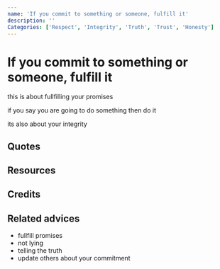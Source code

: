 ```yaml
---
name: 'If you commit to something or someone, fulfill it'
description: ''
Categories: ['Respect', 'Integrity', 'Truth', 'Trust', 'Honesty']
---
```

# If you commit to something or someone, fulfill it

this is about fullfilling your promises

if you say you are going to do something then do it

its also about your integrity

## Quotes

## Resources

## Credits

## Related advices

- fullfill promises
- not lying
- telling the truth
- update others about your commitment
